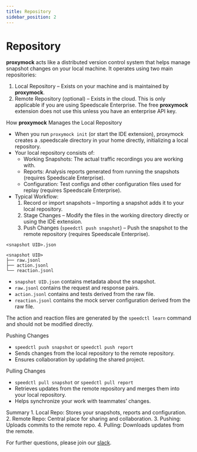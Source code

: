 ```yaml
---
title: Repository
sidebar_position: 2
---
```


# Repository

**proxymock** acts like a distributed version control system that helps manage snapshot changes on your local machine. It operates using two main repositories:
1. Local Repository – Exists on your machine and is maintained by **proxymock**.
1. Remote Repository (optional) – Exists in the cloud. This is only applicable if you are using Speedscale Enterprise. The free **proxymock** extension does not use this unless you have an enterprise API key.

How **proxymock** Manages the Local Repository
* When you run `proxymock init` (or start the IDE extension), proxymock creates a .speedscale directory in your home directly, initializing a local repository.
* Your local repository consists of:
    * Working Snapshots: The actual traffic recordings you are working with.
    * Reports: Analysis reports generated from running the snapshots (requires Speedscale Enterprise).
    * Configuration: Test configs and other configuration files used for replay (requires Speedscale Enterprise).
* Typical Workflow:
	1. Record or import snapshots – Importing a snapshot adds it to your local repository.
	2. Stage Changes – Modify the files in the working directory directly or using the IDE extension.
	3. Push Changes (`speedctl push snapshot`) – Push the snapshot to the remote repository (requires Speedscale Enterprise).

```
<snapshot UID>.json

<snapshot UID>
├── raw.jsonl
├── action.jsonl
└── reaction.jsonl
```

* `snapshot UID.json` contains metadata about the snapshot.
* `raw.jsonl` contains the request and response pairs.
* `action.jsonl` contains and tests derived from the raw file.
* `reaction.jsonl` contains the mock server configuration derived from the raw file.

The action and reaction files are generated by the `speedctl learn` command and should not be modified directly.

Pushing Changes
* `speedctl push snapshot` or `speedctl push report`
* Sends changes from the local repository to the remote repository.
* Ensures collaboration by updating the shared project.

Pulling Changes
* `speedctl pull snapshot` or `speedctl pull report`
* Retrieves updates from the remote repository and merges them into your local repository.
* Helps synchronize your work with teammates’ changes.

Summary
	1.	Local Repo: Stores your snapshots, reports and configuration.
	2.	Remote Repo: Central place for sharing and collaboration.
	3.	Pushing: Uploads commits to the remote repo.
	4.	Pulling: Downloads updates from the remote.

For further questions, please join our [slack](https://slack.speedscale.com).
